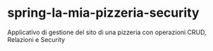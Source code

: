 # spring-la-mia-pizzeria-security
 Applicativo di gestione del sito di una pizzeria con operazioni CRUD, Relazioni e Security
